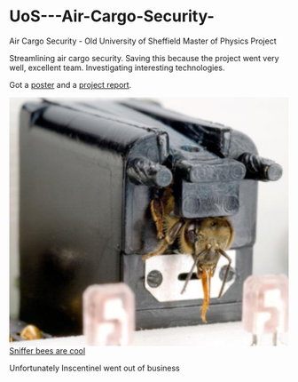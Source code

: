 

# UoS---Air-Cargo-Security-
Air Cargo Security - Old University of Sheffield Master of Physics Project

Streamlining air cargo security. Saving this because the project went very well, excellent team. Investigating interesting technologies.

Got a [poster](AirCargoSecurityPoster.pdf) and a [project report](AircargoEssay.pdf).

<img src="SnifferBee.png"
     alt="test"
     style="float: left; margin-right: 10px;" />

[Sniffer bees are cool](http://www.panchromos.com/stories/inscentinel/)

Unfortunately Inscentinel went out of business 
